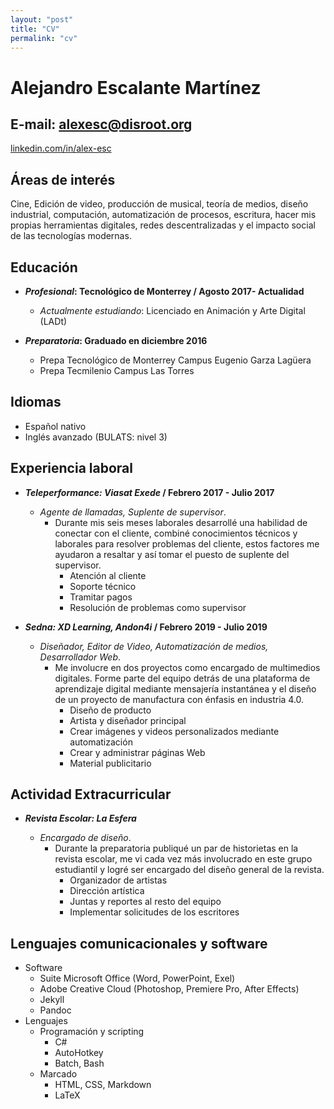 ```yaml
---
layout: "post"
title: "CV"
permalink: "cv"
---
```




# Alejandro Escalante Martínez

## E-mail: [alexesc@disroot.org][mailto]

[linkedin.com/in/alex-esc][li]

[li]: https://www.linkedin.com/in/alex-esc/
[mailto]: mailto:alexesc@disroot.org

## Áreas de interés

Cine, Edición de video, producción de musical, teoría de medios, diseño industrial, computación, automatización de procesos, escritura, hacer mis propias herramientas digitales, redes descentralizadas y el impacto social de las tecnologías modernas.

## Educación

* ___Profesional_: Tecnológico de Monterrey / Agosto 2017- Actualidad__

	- *Actualmente estudiando*: Licenciado en Animación y Arte Digital (LADt)
* ___Preparatoria_: Graduado en diciembre 2016__

	- Prepa Tecnológico de Monterrey Campus Eugenio Garza Lagüera
	- Prepa Tecmilenio Campus Las Torres
	
## Idiomas

* Español nativo
* Inglés avanzado (BULATS: nivel 3)

## Experiencia laboral

* ___Teleperformance: Viasat Exede_ / Febrero 2017 - Julio 2017__

	- *Agente de llamadas, Suplente de supervisor*.
		* Durante mis seis meses laborales desarrollé una habilidad de conectar con el cliente, combiné conocimientos técnicos y laborales para resolver problemas del cliente, estos factores me ayudaron a resaltar y así tomar el puesto de suplente del supervisor.
			* Atención al cliente
			* Soporte técnico
			* Tramitar pagos
			* Resolución de problemas como supervisor

* ___Sedna: XD Learning, Andon4i_ / Febrero 2019 - Julio 2019__

	- *Diseñador, Editor de Video, Automatización de medios, Desarrollador Web*.
		* Me involucre en dos proyectos como encargado de multimedios digitales. Forme parte del equipo detrás de una plataforma de aprendizaje digital mediante mensajería instantánea y el diseño de un proyecto de manufactura con énfasis en industria 4.0.
			* Diseño de producto
			* Artista y diseñador principal
			* Crear imágenes y videos personalizados mediante automatización
			* Crear y administrar páginas Web
			* Material publicitario
		
## Actividad Extracurricular

* ___Revista Escolar: La Esfera___

	- *Encargado de diseño*.
		* Durante la preparatoria publiqué un par de historietas en la revista escolar, me vi cada vez más involucrado en este grupo estudiantil y logré ser encargado del diseño general de la revista.
			* Organizador de artistas
			* Dirección artística
			* Juntas y reportes al resto del equipo
			* Implementar solicitudes de los escritores
			
## Lenguajes comunicacionales y software

- Software
	* Suite Microsoft Office (Word, PowerPoint, Exel)
	* Adobe Creative Cloud (Photoshop, Premiere Pro, After Effects)
	* Jekyll
	* Pandoc
- Lenguajes
	+ Programación y scripting
		* C#
		* AutoHotkey
		* Batch, Bash
	+ Marcado
		* HTML, CSS, Markdown
		* LaTeX
